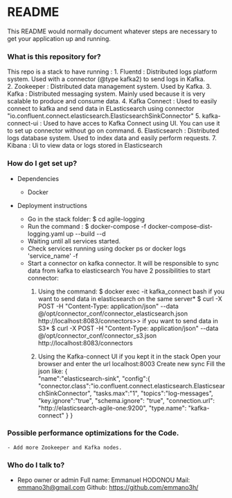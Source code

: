 # README #

This README would normally document whatever steps are necessary to get your application up and running.

### What is this repository for? ###

This repo is a stack to have running :
    1. Fluentd : Distributed logs platform system. Used with a connector (@type kafka2) to send logs in Kafka.</br>
    2. Zookeeper : Distributed data management system. Used by Kafka.
    3. Kafka : Distributed messaging system. Mainly used because it is very scalable to produce and consume data.
    4. Kafka Connect : Used to easily connect to kafka and send data in ELasticsearch using connector "io.confluent.connect.elasticsearch.ElasticsearchSinkConnector"
    5. kafka-connect-ui : Used to have acces to Kafka Connect using UI. You can use it to set up connector without go on command.
    6. Elasticsearch : Distributed logs database system. Used to index data and easily perform requests.
    7. Kibana : Ui to view data or logs stored in Elasticsearch
    


### How do I get set up? ###
* Dependencies
   - Docker

* Deployment instructions
    - Go in the stack folder: $ cd agile-logging 
    - Run the command : $  docker-compose -f docker-compose-dist-logging.yaml up --build --d
    - Waiting until all services started.
    - Check services running using docker ps or docker logs 'service_name' -f
    - Start a connector on kafka connector. It will be responsible to sync data from kafka to elasticsearch
        You have 2 possibilities to start connector:
        1. Using the command:
            $ docker exec -it kafka_connect bash 
            if you want to send data in elasticsearch on the same server*
                $ curl -X POST -H "Content-Type: application/json" --data @/opt/connector_conf/connector_elasticsearch.json http://localhost:8083/connectors>> 
            if you want to send data in S3*
                $ curl -X POST -H "Content-Type: application/json" --data @/opt/connector_conf/connector_s3.json http://localhost:8083/connectors
        
        2. Using the Kafka-connect UI if you kept it in the stack
            Open your browser and enter the url localhost:8003
            Create new sync
            Fill the json like:
            {  
               "name":"elasticsearch-sink",
               "config":{  
               "connector.class":"io.confluent.connect.elasticsearch.ElasticsearchSinkConnector",
               "tasks.max":"1",
               "topics":"log-messages",
               "key.ignore":"true",
               "schema.ignore": "true",
               "connection.url": "http://elasticsearch-agile-one:9200",
               "type.name": "kafka-connect"
            }
        }

### Possible performance optimizations for the Code. ###
    - Add more Zookeeper and Kafka nodes.
### Who do I talk to? ###

* Repo owner or admin
Full name: Emmanuel HODONOU 
Mail: emmano3h@gmail.com 
Github: https://github.com/emmano3h/